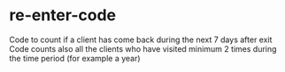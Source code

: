 # re-enter-code
Code to count if a client has come back during the next 7 days after exit
Code counts also all the clients who have visited minimum 2 times during the time period (for example a year)
